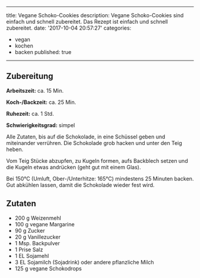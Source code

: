 
---
title: Vegane Schoko-Cookies
description: Vegane Schoko-Cookies sind einfach und schnell zubereitet. Das Rezept ist einfach und schnell zubereitet.
date: '2017-10-04 20:57:27'
categories:
  - vegan
  - kochen
  - backen
published: true
---

## Zubereitung

**Arbeitszeit:** ca. 15 Min.

**Koch-/Backzeit:** ca. 25 Min.

**Ruhezeit:** ca. 1 Std.

**Schwierigkeitsgrad:** simpel

Alle Zutaten, bis auf die Schokolade,
in eine Schüssel geben und miteinander verrühren.
Die Schokolade grob hacken und unter den Teig heben.

Vom Teig Stücke abzupfen,
zu Kugeln formen,
aufs Backblech setzen und die Kugeln etwas andrücken (geht gut mit einem Glas).

Bei 150°C (Umluft, Ober-/Unterhitze: 165°C) mindestens 25 Minuten backen.
Gut abkühlen lassen, damit die Schokolade wieder fest wird.

## Zutaten

- 200 g Weizenmehl
- 100 g vegane Margarine
- 90 g Zucker 
- 20 g Vanillezucker
- 1 Msp. Backpulver
- 1 Prise Salz 
- 1 EL Sojamehl
- 3 EL Sojamilch (Sojadrink) oder andere pflanzliche Milch
- 125 g vegane Schokodrops
